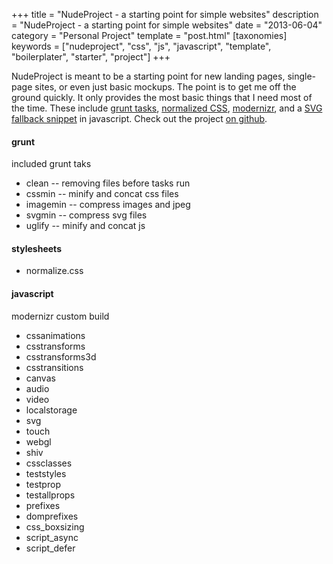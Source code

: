 +++
title = "NudeProject - a starting point for simple websites"
description = "NudeProject - a starting point for simple websites"
date = "2013-06-04"
category = "Personal Project"
template = "post.html"
[taxonomies]
keywords = ["nudeproject", "css", "js", "javascript", "template", "boilerplater", "starter", "project"]
+++

NudeProject is meant to be a starting point for new landing pages, single-page sites, or even just basic mockups. The point is to get me off the ground quickly. It only provides the most basic things that I need most of the time. These include [grunt tasks](http://gruntjs.com/ "gruntjs homepage"), [normalized CSS](http://necolas.github.io/normalize.css/ "normalize css"), [modernizr](http://modernizr.com "modernizr"), and a [SVG fallback snippet](https://gist.github.com/james2doyle/5659710 "modernizr-svg-replace.js") in javascript. Check out the project [on github](https://github.com/james2doyle/nudeproject "james2doyle/nudeproject").

#### grunt

included grunt taks

-   clean -- removing files before tasks run
-   cssmin -- minify and concat css files
-   imagemin -- compress images and jpeg
-   svgmin -- compress svg files
-   uglify -- minify and concat js

#### stylesheets

-   normalize.css

#### javascript

modernizr custom build

-   cssanimations
-   csstransforms
-   csstransforms3d
-   csstransitions
-   canvas
-   audio
-   video
-   localstorage
-   svg
-   touch
-   webgl
-   shiv
-   cssclasses
-   teststyles
-   testprop
-   testallprops
-   prefixes
-   domprefixes
-   css\_boxsizing
-   script\_async
-   script\_defer

